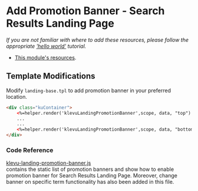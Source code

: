 # Add Promotion Banner - Search Results Landing Page

_If you are not familiar with where to add these resources,
please follow the appropriate ['hello world'](/getting-started/1-hello-world) tutorial._

- [This module's resources](/modules/promotion-banner/landing/resources).

## Template Modifications

Modify `landing-base.tpl` to add promotion banner in your preferred location.

```html
<div class="kuContainer">
    <%=helper.render('klevuLandingPromotionBanner',scope, data, "top") %>
    ...
    ...
    <%=helper.render('klevuLandingPromotionBanner',scope, data, "bottom") %>
</div>
```

### Code Reference

[klevu-landing-promotion-banner.js](/modules/promotion-banner/landing/resources/assets/js/klevu-landing-promotion-banner.js)  
contains the static list of promotion banners and show how to enable promotion banner for Search Results Landing Page.
Moreover, change banner on specific term functionality has also been added in this file.